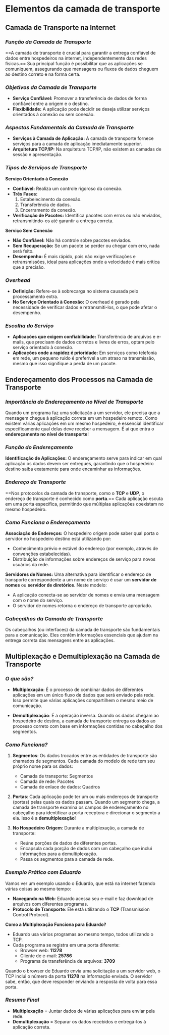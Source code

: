 # **Elementos da camada de transporte**

## Camada de Transporte na Internet

### *Função da Camada de Transporte*
==A camada de transporte é crucial para garantir a entrega confiável de dados entre hospedeiros na internet, independentemente das redes físicas.== Sua principal função é possibilitar que as aplicações se comuniquem, assegurando que mensagens ou fluxos de dados cheguem ao destino correto e na forma certa.

### *Objetivos da Camada de Transporte*
- **Serviço Confiável:** Promover a transferência de dados de forma confiável entre a origem e o destino.
- **Flexibilidade:** A aplicação pode decidir se deseja utilizar serviços orientados à conexão ou sem conexão.

### *Aspectos Fundamentais da Camada de Transporte*
- **Serviços à Camada de Aplicação:** A camada de transporte fornece serviços para a camada de aplicação imediatamente superior.
- **Arquitetura TCP/IP:** Na arquitetura TCP/IP, não existem as camadas de sessão e apresentação.

### *Tipos de Serviços de Transporte*
**Serviço Orientado à Conexão**
- **Confiável:** Realiza um controle rigoroso da conexão.
- **Três Fases:**
  1. Estabelecimento da conexão.
  2. Transferência de dados.
  3. Encerramento da conexão.
- **Verificação de Pacotes:** Identifica pacotes com erros ou não enviados, retransmitindo-os até garantir a entrega correta.

**Serviço Sem Conexão**
- **Não Confiável:** Não há controle sobre pacotes enviados.
- **Sem Recuperação:** Se um pacote se perder ou chegar com erro, nada será feito.
- **Desempenho:** É mais rápido, pois não exige verificações e retransmissões, ideal para aplicações onde a velocidade é mais crítica que a precisão.

### *Overhead*
- **Definição:** Refere-se à sobrecarga no sistema causada pelo processamento extra.
- **No Serviço Orientado à Conexão:** O overhead é gerado pela necessidade de verificar dados e retransmiti-los, o que pode afetar o desempenho.

### *Escolha do Serviço*
- **Aplicações que exigem confiabilidade:** Transferência de arquivos e e-mails, que precisam de dados corretos e livres de erros, optam pelo serviço orientado à conexão.
- **Aplicações onde a rapidez é prioridade:** Em serviços como telefonia em rede, um pequeno ruído é preferível a um atraso na transmissão, mesmo que isso signifique a perda de um pacote.

## Endereçamento dos Processos na Camada de Transporte

### *Importância do Endereçamento no Nível de Transporte*
Quando um programa faz uma solicitação a um servidor, ele precisa que a mensagem chegue à aplicação correta em um hospedeiro remoto. Como existem várias aplicações em um mesmo hospedeiro, é essencial identificar especificamente qual delas deve receber a mensagem. É aí que entra o **endereçamento no nível de transporte**!

### *Função do Endereçamento*
 **Identificação de Aplicações:** O endereçamento serve para indicar em qual aplicação os dados devem ser entregues, garantindo que o hospedeiro destino saiba exatamente para onde encaminhar as informações.

### *Endereço de Transporte*
==Nos protocolos da camada de transporte, como o **TCP** e **UDP**, o endereço de transporte é conhecido como **porta**.== Cada aplicação escuta em uma porta específica, permitindo que múltiplas aplicações coexistam no mesmo hospedeiro.

### *Como Funciona o Endereçamento*
**Associação de Endereços:** O hospedeiro origem pode saber qual porta o servidor no hospedeiro destino está utilizando por:
- Conhecimento prévio e estável do endereço (por exemplo, através de convenções estabelecidas).
- Distribuição de informações sobre endereços de serviço para novos usuários da rede.

**Servidores de Nomes:** Uma alternativa para identificar o endereço de transporte correspondente a um nome de serviço é usar um **servidor de nomes** ou **servidor de diretórios**. Neste modelo:
- A aplicação conecta-se ao servidor de nomes e envia uma mensagem com o nome do serviço.
- O servidor de nomes retorna o endereço de transporte apropriado.

### *Cabeçalhos da Camada de Transporte*
Os cabeçalhos (ou interfaces) da camada de transporte são fundamentais para a comunicação. Eles contêm informações essenciais que ajudam na entrega correta das mensagens entre as aplicações.

## Multiplexação e Demultiplexação na Camada de Transporte

### *O que são?*
- **Multiplexação**: É o processo de combinar dados de diferentes aplicações em um único fluxo de dados que será enviado pela rede. Isso permite que várias aplicações compartilhem o mesmo meio de comunicação.

- **Demultiplexação**: É a operação inversa. Quando os dados chegam ao hospedeiro de destino, a camada de transporte entrega os dados ao processo correto com base em informações contidas no cabeçalho dos segmentos.

### *Como Funciona?*
1. **Segmentos**: Os dados trocados entre as entidades de transporte são chamados de segmentos. Cada camada do modelo de rede tem seu próprio nome para os dados:
   - Camada de transporte: Segmentos
   - Camada de rede: Pacotes
   - Camada de enlace de dados: Quadros

2. **Portas**: Cada aplicação pode ter um ou mais endereços de transporte (portas) pelas quais os dados passam. Quando um segmento chega, a camada de transporte examina os campos de endereçamento no cabeçalho para identificar a porta receptora e direcionar o segmento a ela. Isso é a **demultiplexação**!

3. **No Hospedeiro Origem**: Durante a multiplexação, a camada de transporte:
   - Reúne porções de dados de diferentes portas.
   - Encapsula cada porção de dados com um cabeçalho que inclui informações para a demultiplexação.
   - Passa os segmentos para a camada de rede.

### *Exemplo Prático com Eduardo*
Vamos ver um exemplo usando o Eduardo, que está na internet fazendo várias coisas ao mesmo tempo:

- **Navegando na Web**: Eduardo acessa seu e-mail e faz download de arquivos com diferentes programas.
- **Protocolo de Transporte**: Ele está utilizando o **TCP** (Transmission Control Protocol).

**Como a Multiplexação Funciona para Eduardo?**
- Eduardo usa vários programas ao mesmo tempo, todos utilizando o TCP.
- Cada programa se registra em uma porta diferente:
  - Browser web: **11278**
  - Cliente de e-mail: **25786**
  - Programa de transferência de arquivos: **3709**

Quando o browser de Eduardo envia uma solicitação a um servidor web, o TCP inclui o número da porta **11278** na informação enviada. O servidor sabe, então, que deve responder enviando a resposta de volta para essa porta.

### *Resumo Final*
- **Multiplexação** = Juntar dados de várias aplicações para enviar pela rede.
- **Demultiplexação** = Separar os dados recebidos e entregá-los à aplicação correta.